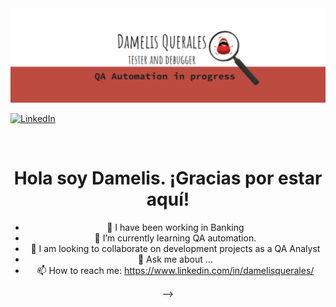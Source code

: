 <div id="header" align="center">
  <img decoding="async" 
src="https://github.com/DamelisQuerales/DamelisQuerales/blob/main/Githubbanner.PNG" 
width="800"/> 
</div>

[![LinkedIn](https://img.shields.io/badge/LinkedIn-Brais_Moure-0077B5?style=for-the-badge&logo=linkedin&logoColor=white&labelColor=101010)](https://www.linkedin.com/in/damelisquerales/)
</div>
    
<div id="badges" align="center">
<img decoding="async" src="https://visitor-badge-reloaded.herokuapp.com/badge?page_id=DamelisQuerales.DamelisQuerales&color=00cf00" alt=""/>
<h1>
  Hola soy Damelis. ¡Gracias por estar aquí!
</h1>

- 🔭 I have been working in Banking
- 🌱 I’m currently learning QA automation.
- 👯 I am looking to collaborate on development projects as a QA Analyst
- 💬 Ask me about ...
- 📫 How to reach me: https://www.linkedin.com/in/damelisquerales/
    

-->
